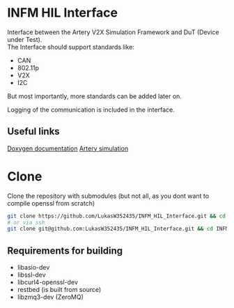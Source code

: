 # INFM HIL Interface
Interface between the Artery V2X Simulation Framework and DuT (Device under Test).  
The Interface should support standards like:

- CAN
- 802.11p
- V2X
- I2C

But most importantly, more standards can be added later on.

Logging of the communication is included in the interface.


## Useful links
[Doxygen documentation](https://lukasw352435.github.io/INFM_HIL_Interface)
[Artery simulation](https://github.com/riebl/artery)

# Clone
Clone the repository with submodules (but not all, as you dont want to compile openssl from scratch)
```bash
git clone https://github.com/LukasW352435/INFM_HIL_Interface.git && cd INFM_HIL_Interface && git submodule init && git submodule update --depth 1
# or via ssh
git clone git@github.com:LukasW352435/INFM_HIL_Interface.git && cd INFM_HIL_Interface && git submodule init && git submodule update --depth 1
```

## Requirements for building

- libasio-dev
- libssl-dev
- libcurl4-openssl-dev
- restbed (is built from source)
- libzmq3-dev (ZeroMQ)
